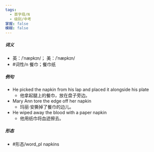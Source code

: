 ```yaml
---
tags:
  - 首字母/N
  - 级别/中考
掌握: false
模糊: false
---
```

##### 词义
- 英：/ˈnæpkɪn/； 美：/ˈnæpkɪn/
- #词性/n  餐巾；餐巾纸
##### 例句
- He picked the napkin from his lap and placed it alongside his plate
	- 他拿起腿上的餐巾，放在盘子旁边。
- Mary Ann tore the edge off her napkin
	- 玛丽·安撕掉了餐巾的边儿。
- He wiped away the blood with a paper napkin
	- 他用纸巾将血迹擦去。
##### 形态
- #形态/word_pl napkins
